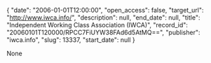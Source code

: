 {
  "date": "2006-01-01T12:00:00", 
  "open_access": false, 
  "target_url": "http://www.iwca.info/", 
  "description": null, 
  "end_date": null, 
  "title": "Independent Working Class Association (IWCA)", 
  "record_id": "20060101T120000/RPCC7FiUYW38FAd6d5AtMQ==", 
  "publisher": "iwca.info", 
  "slug": 13337, 
  "start_date": null
}

None